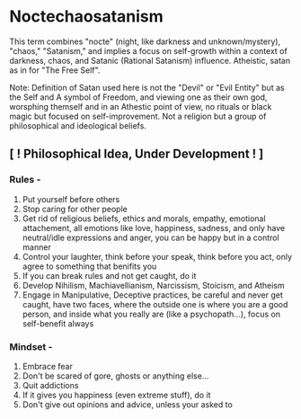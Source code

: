 # Noctechaosatanism

This term combines "nocte" (night, like darkness and unknown/mystery), "chaos," "Satanism," and implies a focus on self-growth within a context of darkness, chaos, and Satanic (Rational Satanism) influence. Atheistic, satan as in for "The Free Self".

Note: Definition of Satan used here is not the "Devil" or "Evil Entity" but as the Self and A symbol of Freedom, and viewing one as their own god, worsphing themself and in an Athestic point of view, no rituals or black magic but focused on self-improvement. Not a religion but a group of philosophical and ideological beliefs. 

## [ ! Philosophical Idea, Under Development ! ]

### Rules -

1. Put yourself before others
2. Stop caring for other people
3. Get rid of religious beliefs, ethics and morals, empathy, emotional attachement, all emotions like love, happiness, sadness, and only have neutral/idle expressions and anger, you can be happy but in a control manner
4. Control your laughter, think before your speak, think before you act, only agree to something that benifits you
5. If you can break rules and not get caught, do it
6. Develop Nihilism, Machiavellianism, Narcissism, Stoicism, and Atheism
7. Engage in Manipulative, Deceptive practices, be careful and never get caught, have two faces, where the outside one is where you are a good person, and inside what you really are (like a psychopath...), focus on self-benefit always

### Mindset -

1. Embrace fear
2. Don't be scared of gore, ghosts or anything else...
3. Quit addictions
4. If it gives you happiness (even extreme stuff), do it
5. Don't give out opinions and advice, unless your asked to
